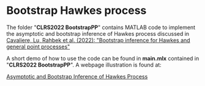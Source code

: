 # Bootstrap Hawkes process

The folder "**CLRS2022 BootstrapPP**" contains MATLAB code to implement the asymptotic and bootstrap inference of Hawkes process discussed in 
<a href="https://protect-au.mimecast.com/s/VePMC1WLPxcpMZK08cp0GI9?domain=authors.elsevier.com">Cavaliere, Lu, Rahbek et al. (2022): "Bootstrap inference for Hawkes and general point processes"</a>

A short demo of how to use the code can be found in **main.mlx** contained in "**CLRS2022 BootstrapPP**". A webpage illustration is found at:

<a href="https://sites.google.com/view/luye/clrs-2022-illustration">Asymptotic and Bootstrap Inference of Hawkes Process</a>


